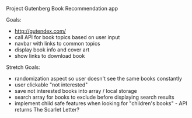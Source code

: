 
Project Gutenberg Book Recommendation app

Goals:
* http://gutendex.com/
* call API for book topics based on user input
* navbar with links to common topics
* display book info and cover art
* show links to download book



Stretch Goals:
* randomization aspect so user doesn't see the same books constantly
* user clickable "not interested"
* save not interested books into array / local storage
* search array for books to exclude before displaying search results
* implement child safe features when looking for "children's books" - API returns The Scarlet Letter?

